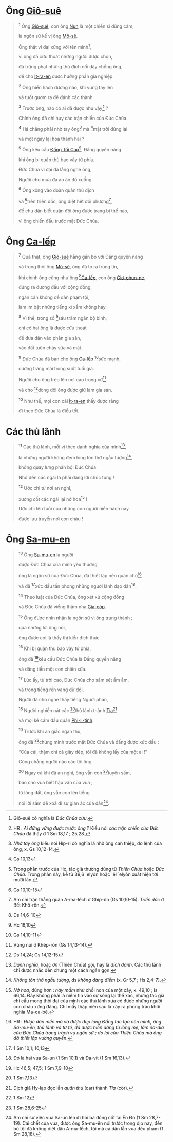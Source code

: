 # Ông [Giô-suê]()

> <sup><b>1</b></sup> Ông [Giô-suê](), con ông [Nun]() là một chiến sĩ dũng cảm,
>
> là ngôn sứ kế vị ông [Mô-sê]().
>
> Ông thật vĩ đại xứng với tên mình[^1-e95c9aa1-af2c-4085-97aa-2d31e334042a],
>
> vì ông đã cứu thoát những người được chọn,
>
> đã trừng phạt những thù địch nổi dậy chống ông,
>
> để cho [Ít-ra-en]() được hưởng phần gia nghiệp.
>
> <sup><b>2</b></sup> Ông hiển hách dường nào, khi vung tay lên
>
> và tuốt gươm ra để đánh các thành.
>
> <sup><b>3</b></sup> Trước ông, nào có ai đã được như vậy[^2-e95c9aa1-af2c-4085-97aa-2d31e334042a] ?
>
> Chính ông đã chỉ huy các trận chiến của Đức Chúa.
>
> <sup><b>4</b></sup> Há chẳng phải nhờ tay ông[^3-e95c9aa1-af2c-4085-97aa-2d31e334042a] mà [^1@-e95c9aa1-af2c-4085-97aa-2d31e334042a]mặt trời đứng lại
>
> và một ngày lại hoá thành hai ?
>
> <sup><b>5</b></sup> Ông kêu cầu [Đấng Tối Cao]()[^4-e95c9aa1-af2c-4085-97aa-2d31e334042a], Đấng quyền năng
>
> khi ông bị quân thù bao vây tứ phía.
>
> Đức Chúa vĩ đại đã lắng nghe ông,
>
> Người cho mưa đá ào ào đổ xuống.
>
> <sup><b>6</b></sup> Ông xông vào đoàn quân thù địch
>
> và [^2@-e95c9aa1-af2c-4085-97aa-2d31e334042a]trên triền dốc, ông diệt hết đối phương[^5-e95c9aa1-af2c-4085-97aa-2d31e334042a],
>
> để chư dân biết quân đội ông được trang bị thế nào,
>
> vì ông chiến đấu trước mặt Đức Chúa.

# Ông [Ca-lếp]()

> <sup><b>7</b></sup> Quả thật, ông [Giô-suê]() hằng gắn bó với Đấng quyền năng
>
> và trong thời ông [Mô-sê](), ông đã tỏ ra trung tín,
>
> khi chính ông cũng như ông [^3@-e95c9aa1-af2c-4085-97aa-2d31e334042a][Ca-lếp](), con ông [Giơ-phun-ne](),
>
> đứng ra đương đầu với cộng đồng,
>
> ngăn cản không để dân phạm tội,
>
> làm im bặt những tiếng xì xầm không hay.
>
> <sup><b>8</b></sup> Vì thế, trong số [^4@-e95c9aa1-af2c-4085-97aa-2d31e334042a]sáu trăm ngàn bộ binh,
>
> chỉ có hai ông là được cứu thoát
>
> để đưa dân vào phần gia sản,
>
> vào đất tuôn chảy sữa và mật.
>
> <sup><b>9</b></sup> Đức Chúa đã ban cho ông [Ca-lếp]() [^5@-e95c9aa1-af2c-4085-97aa-2d31e334042a]sức mạnh,
>
> cường tráng mãi trong suốt tuổi già.
>
> Người cho ông trèo lên nơi cao trong xứ[^6-e95c9aa1-af2c-4085-97aa-2d31e334042a]
>
> và cho [^6@-e95c9aa1-af2c-4085-97aa-2d31e334042a]dòng dõi ông được giữ làm gia sản.
>
> <sup><b>10</b></sup> Như thế, mọi con cái [Ít-ra-en]() thấy được rằng
>
> đi theo Đức Chúa là điều tốt.

# Các thủ lãnh

> <sup><b>11</b></sup> Các thủ lãnh, mỗi vị theo danh nghĩa của mình[^7-e95c9aa1-af2c-4085-97aa-2d31e334042a],
>
> là những người không đem lòng tôn thờ ngẫu tượng[^8-e95c9aa1-af2c-4085-97aa-2d31e334042a],
>
> không quay lưng phản bội Đức Chúa.
>
> Nhớ đến các ngài là phải dâng lời chúc tụng !
>
> <sup><b>12</b></sup> Ước chi từ nơi an nghỉ,
>
> xương cốt các ngài lại nở hoa[^9-e95c9aa1-af2c-4085-97aa-2d31e334042a] !
>
> Ước chi tên tuổi của những con người hiển hách này
>
> được lưu truyền nơi con cháu !

# Ông [Sa-mu-en]()

> <sup><b>13</b></sup> Ông [Sa-mu-en]() là người
>
> được Đức Chúa của mình yêu thương,
>
> ông là ngôn sứ của Đức Chúa, đã thiết lập nền quân chủ[^10-e95c9aa1-af2c-4085-97aa-2d31e334042a]
>
> và đã [^7@-e95c9aa1-af2c-4085-97aa-2d31e334042a]xức dầu tấn phong những người lãnh đạo dân[^11-e95c9aa1-af2c-4085-97aa-2d31e334042a].
>
> <sup><b>14</b></sup> Theo luật của Đức Chúa, ông xét xử cộng đồng
>
> và Đức Chúa đã viếng thăm nhà [Gia-cóp]().
>
> <sup><b>15</b></sup> Ông được nhìn nhận là ngôn sứ vì ông trung thành ;
>
> qua những lời ông nói,
>
> ông được coi là thấy thị kiến đích thực.
>
> <sup><b>16</b></sup> Khi bị quân thù bao vây tứ phía,
>
> ông đã [^8@-e95c9aa1-af2c-4085-97aa-2d31e334042a]kêu cầu Đức Chúa là Đấng quyền năng
>
> và dâng tiến một con chiên sữa.
>
> <sup><b>17</b></sup> Lúc ấy, từ trời cao, Đức Chúa cho sấm sét ầm ầm,
>
> và trong tiếng rền vang dữ dội,
>
> Người đã cho nghe thấy tiếng Người phán,
>
> <sup><b>18</b></sup> Người nghiền nát các [^9@-e95c9aa1-af2c-4085-97aa-2d31e334042a]thủ lãnh thành [Tia]()[^12-e95c9aa1-af2c-4085-97aa-2d31e334042a]
>
> và mọi kẻ cầm đầu quân [Phi-li-tinh]().
>
> <sup><b>19</b></sup> Trước khi an giấc ngàn thu,
>
> ông đã [^10@-e95c9aa1-af2c-4085-97aa-2d31e334042a]chứng minh trước mặt Đức Chúa và đấng được xức dầu :
>
> “Của cải, thậm chí cả giày dép, tôi đã không lấy của một ai !”
>
> Cũng chẳng người nào cáo tội ông.
>
> <sup><b>20</b></sup> Ngay cả khi đã an nghỉ, ông vẫn còn [^11@-e95c9aa1-af2c-4085-97aa-2d31e334042a]tuyên sấm,
>
> báo cho vua biết hậu vận của vua ;
>
> từ lòng đất, ông vẫn còn lên tiếng
>
> nói lời sấm để xoá đi sự gian ác của dân[^13-e95c9aa1-af2c-4085-97aa-2d31e334042a].

[^1-e95c9aa1-af2c-4085-97aa-2d31e334042a]: Giô-suê có nghĩa là _Đức Chúa cứu_.

[^2-e95c9aa1-af2c-4085-97aa-2d31e334042a]: HR : _Ai đứng vững được trước ông ?_ Kiểu nói _các trận chiến của Đức Chúa_ đã thấy ở 1 Sm 18,17 ; 25,28.

[^3-e95c9aa1-af2c-4085-97aa-2d31e334042a]: _Nhờ tay ông_ kiểu nói Híp-ri có nghĩa là nhờ ông can thiệp, do lệnh của ông, x. Gs 10,12-14.

[^4-e95c9aa1-af2c-4085-97aa-2d31e334042a]: Trong phần trước của Hc, tác giả thường dùng từ _Thiên Chúa_ hoặc _Đức Chúa_. Trong phần này, kể từ 39,6 \`elyôn hoặc ´ël \`elyôn xuất hiện tới mười lần.

[^5-e95c9aa1-af2c-4085-97aa-2d31e334042a]: Ám chỉ trận thắng quân A-ma-lếch ở Ghíp-ôn (Gs 10,10-15). _Triền dốc_ ở Bết Khô-rôn.

[^6-e95c9aa1-af2c-4085-97aa-2d31e334042a]: Vùng núi ở Khép-rôn (Gs 14,13-14).

[^7-e95c9aa1-af2c-4085-97aa-2d31e334042a]: _Danh nghĩa_, hoặc _ơn_ (Thiên Chúa) _gọi_, hay là _đích danh_. Các thủ lãnh chỉ được nhắc đến chung một cách ngắn gọn.

[^8-e95c9aa1-af2c-4085-97aa-2d31e334042a]: _Không tôn thờ ngẫu tượng_, ds _không đàng điếm_ (x. Gr 5,7 ; Hs 2,4-7).

[^9-e95c9aa1-af2c-4085-97aa-2d31e334042a]: _Nở hoa_, đúng hơn : _nảy mầm_ như chồi non của một cây, x. 49,10 ; Is 66,14. Đây không phải là niềm tin vào sự sống lại thể xác, nhưng tác giả chỉ cầu mong thời đại của mình các thủ lãnh xưa có được những người con cháu xứng đáng. Chỉ mấy thập niên sau là xảy ra phong trào khởi nghĩa Ma-ca-bê.

[^10-e95c9aa1-af2c-4085-97aa-2d31e334042a]: HR : _Được dân mến mộ và được đẹp lòng Đấng tác tạo nên mình, ông Sa-mu-ên, thủ lãnh và tư tế, đã được hiến dâng từ lòng mẹ, làm na-dia của Đức Chúa trong trách vụ ngôn sứ ; do lời của Thiên Chúa mà ông đã thiết lập vương quyền_.

[^11-e95c9aa1-af2c-4085-97aa-2d31e334042a]: Đó là hai vua Sa-un (1 Sm 10,1) và Đa-vít (1 Sm 16,13).

[^12-e95c9aa1-af2c-4085-97aa-2d31e334042a]: Dịch giả Hy-lạp đọc lẫn _quân thù_ (car) thành _Tia_ (cör).

[^13-e95c9aa1-af2c-4085-97aa-2d31e334042a]: Ám chỉ sự việc vua Sa-un lén đi hỏi bà đồng cốt tại Ên Đo (1 Sm 28,7-19). Cái chết của vua, được ông Sa-mu-ên nói trước trong dịp này, đền bù tội đã không diệt dân A-ma-lếch, tội mà cả dân lẫn vua đều phạm (1 Sm 28,18).

[^1@-e95c9aa1-af2c-4085-97aa-2d31e334042a]: Gs 10,13

[^2@-e95c9aa1-af2c-4085-97aa-2d31e334042a]: Gs 10,10-15

[^3@-e95c9aa1-af2c-4085-97aa-2d31e334042a]: Ds 14,6-10

[^4@-e95c9aa1-af2c-4085-97aa-2d31e334042a]: Hc 16,10

[^5@-e95c9aa1-af2c-4085-97aa-2d31e334042a]: Gs 14,10-11

[^6@-e95c9aa1-af2c-4085-97aa-2d31e334042a]: Ds 14,24; Gs 14,12-15

[^7@-e95c9aa1-af2c-4085-97aa-2d31e334042a]: 1 Sm 10,1; 16,13

[^8@-e95c9aa1-af2c-4085-97aa-2d31e334042a]: Hc 46,5; 47,5; 1 Sm 7,9-10

[^9@-e95c9aa1-af2c-4085-97aa-2d31e334042a]: 1 Sm 7,13

[^10@-e95c9aa1-af2c-4085-97aa-2d31e334042a]: 1 Sm 12

[^11@-e95c9aa1-af2c-4085-97aa-2d31e334042a]: 1 Sm 28,6-25
